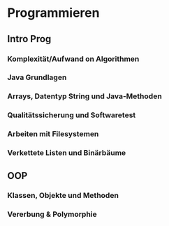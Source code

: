 # Programmieren

## Intro Prog

### Komplexität/Aufwand on Algorithmen

### Java Grundlagen

### Arrays, Datentyp String und Java-Methoden

### Qualitätssicherung und Softwaretest

### Arbeiten mit Filesystemen

### Verkettete Listen und Binärbäume

## OOP

### Klassen, Objekte und Methoden

### Vererbung & Polymorphie